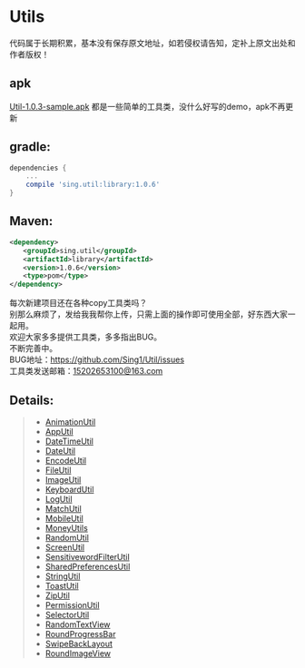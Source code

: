 # Utils
 
代码属于长期积累，基本没有保存原文地址，如若侵权请告知，定补上原文出处和作者版权！
## apk
[Util-1.0.3-sample.apk](https://github.com/Sing1/Util/blob/master/app/app-debug.apk)
都是一些简单的工具类，没什么好写的demo，apk不再更新
## gradle:
```groovy
dependencies {
    ...
    compile 'sing.util:library:1.0.6'
}
```
## Maven:
```xml
<dependency>
　　<groupId>sing.util</groupId>
　　<artifactId>library</artifactId>
　　<version>1.0.6</version>
　　<type>pom</type>
</dependency>
```
每次新建项目还在各种copy工具类吗？  
别那么麻烦了，发给我我帮你上传，只需上面的操作即可使用全部，好东西大家一起用。  
欢迎大家多多提供工具类，多多指出BUG。  
不断完善中。  
BUG地址：https://github.com/Sing1/Util/issues  
工具类发送邮箱：15202653100@163.com
## Details:
>- [AnimationUtil](https://github.com/Sing1/Util/blob/master/explain/AnimationUtil.md)
>- [AppUtil](https://github.com/Sing1/Util/blob/master/explain/AppUtil.md)
>- [DateTimeUtil](https://github.com/Sing1/Util/blob/master/explain/DateTimeUtil.md)
>- [DateUtil](https://github.com/Sing1/Util/blob/master/explain/DateUtil.md)
>- [EncodeUtil](https://github.com/Sing1/Util/blob/master/explain/EncodeUtil.md)
>- [FileUtil](https://github.com/Sing1/Util/blob/master/explain/FileUtil.md)
>- [ImageUtil](https://github.com/Sing1/Util/blob/master/explain/ImageUtil.md)
>- [KeyboardUtil](https://github.com/Sing1/Util/blob/master/explain/KeyboardUtil.md)
>- [LogUtil](https://github.com/Sing1/Util/blob/master/explain/LogUtil.md)
>- [MatchUtil](https://github.com/Sing1/Util/blob/master/explain/MatchUtil.md)
>- [MobileUtil](https://github.com/Sing1/Util/blob/master/explain/MobileUtil.md)
>- [MoneyUtils](https://github.com/Sing1/Util/blob/master/explain/MoneyUtils.md)
>- [RandomUtil](https://github.com/Sing1/Util/blob/master/explain/RandomUtil.md)
>- [ScreenUtil](https://github.com/Sing1/Util/blob/master/explain/ScreenUtil.md)
>- [SensitivewordFilterUtil](https://github.com/Sing1/Util/blob/master/explain/SensitivewordFilterUtil.md)
>- [SharedPreferencesUtil](https://github.com/Sing1/Util/blob/master/explain/SharedPreferencesUtil.md)
>- [StringUtil](https://github.com/Sing1/Util/blob/master/explain/StringUtil.md)
>- [ToastUtil](https://github.com/Sing1/Util/blob/master/explain/ToastUtil.md)
>- [ZipUtil](https://github.com/Sing1/Util/blob/master/explain/ZipUtil.md)
>- [PermissionUtil](https://github.com/Sing1/Util/blob/master/explain/PermissionUtil.md)
>- [SelectorUtil](https://github.com/Sing1/Util/blob/master/explain/SelectorUtil.md)
>- [RandomTextView](https://github.com/Sing1/Util/blob/master/explain/RandomTextView.md)
>- [RoundProgressBar](https://github.com/Sing1/Util/blob/master/explain/RoundProgressBar.md)
>- [SwipeBackLayout](https://github.com/Sing1/Util/blob/master/explain/SwipeBackLayout.md)
>- [RoundImageView](https://github.com/Sing1/Util/blob/master/explain/RoundImageView.md)